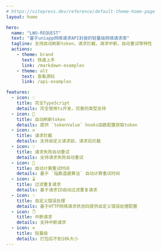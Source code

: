 ```yaml
---
# https://vitepress.dev/reference/default-theme-home-page
layout: home

hero:
  name: "LWU-REQUEST"
  text: "基于uniapp网络请求API封装的轻量级网络请求库"
  tagline: 支持自动刷新token，请求拦截，请求中断，自动重试等特性
  actions:
    - theme: brand
      text: 快速上手
      link: /markdown-examples
    - theme: alt
      text: 查看源码
      link: /api-examples

features:
  - icon: 💡
    title: 完全TypeScript
    details: 完全使用ts开发，完善的类型支持
  - icon: 🚀
    title: 自动刷新token
    details: 提供 `tokenValue` hooks函数配置获取token
  - icon: ⚒️
    title: 请求拦截
    details: 支持自定义请求前、请求后拦截
  - icon: 💡
    title: 请求失败自动重试
    details: 支持请求失败自动重试
  - icon: 🔨
    title: 自动计算重试时间
    details: 基于 `指数退避算法` 自动计算重试时间
  - icon: ⌛️
    title: 过滤重复请求
    details: 基于请求ID自动过滤重复请求
  - icon: 💡
    title: 自定义错误处理
    details: 基于HTTP网络请求状态码提供自定义错误处理配置
  - icon: ✋
    title: 中断请求
    details: 支持中断请求
  - icon: ⚒️
    title: 轻量级
    details: 打包后不到10k大小
---
```


